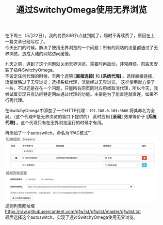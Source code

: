 ﻿---
title: 通过SwitchyOmega使用无界浏览
layout: post
category: [技术, 科学上网]
---

在下周三（5月22日），我的付费SSR节点就到期了，届时不再续费了，原因在上一篇文章已经写过了。  
今天出门的时候，解决了使用无界浏览的一个问题：所有的网站的流量都通过了无界浏览，造成大陆的网站访问缓慢。

九天之前，遇到了这个问题就关闭无界浏览，需要时再启动，非常麻烦。前些天安装了插件SwitchyOmega。  
不设定任何代理的时候，有两个选项 **[直接连接]** 和 **[系统代理]** 。选择直接连接，流量就略过了无界浏览；选择系统代理，流量经过无界浏览。 
这样使用就方便了一些，不过还是存在一个问题，只能所有网页同时应用或取消代理，所以今天，我尝试着实现只有访问特定网站通过代理的功能。主要是为了能直连就直连，如果不行再代理。

在SwitchyOmega中添加了一个HTTP代理：```192.168.0.103:9666``` 将其命名为全局。（这个代理IP是无界浏览的窗口下提供的）
此时应用 **[全局]** 效果等价于 **[系统代理]** 。这个代理只有在无界浏览运行的时候才有用。

再添加了一个autoswitch，命名为“PAC模式”：
![so1](/files/img/switchyomega.png)
规则列表网址填<https://raw.githubusercontent.com/gfwlist/gfwlist/master/gfwlist.txt>  
最后选择这个autoswitch，实现了通过SwitchyOmega使用无界浏览。


